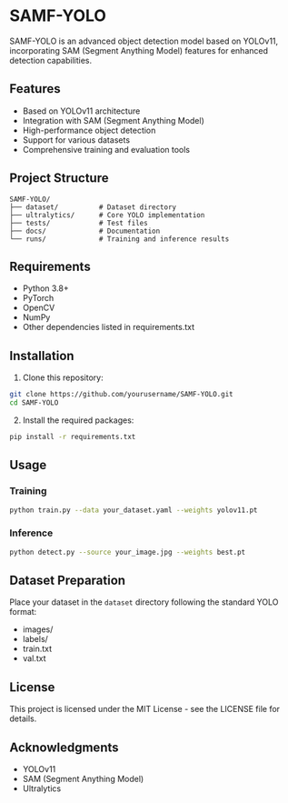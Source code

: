 # SAMF-YOLO

SAMF-YOLO is an advanced object detection model based on YOLOv11, incorporating SAM (Segment Anything Model) features for enhanced detection capabilities.

## Features

- Based on YOLOv11 architecture
- Integration with SAM (Segment Anything Model)
- High-performance object detection
- Support for various datasets
- Comprehensive training and evaluation tools

## Project Structure

```
SAMF-YOLO/
├── dataset/          # Dataset directory
├── ultralytics/      # Core YOLO implementation
├── tests/            # Test files
├── docs/             # Documentation
└── runs/             # Training and inference results
```

## Requirements

- Python 3.8+
- PyTorch
- OpenCV
- NumPy
- Other dependencies listed in requirements.txt

## Installation

1. Clone this repository:
```bash
git clone https://github.com/yourusername/SAMF-YOLO.git
cd SAMF-YOLO
```

2. Install the required packages:
```bash
pip install -r requirements.txt
```

## Usage

### Training

```bash
python train.py --data your_dataset.yaml --weights yolov11.pt
```

### Inference

```bash
python detect.py --source your_image.jpg --weights best.pt
```

## Dataset Preparation

Place your dataset in the `dataset` directory following the standard YOLO format:
- images/
- labels/
- train.txt
- val.txt

## License

This project is licensed under the MIT License - see the LICENSE file for details.

## Acknowledgments

- YOLOv11
- SAM (Segment Anything Model)
- Ultralytics 